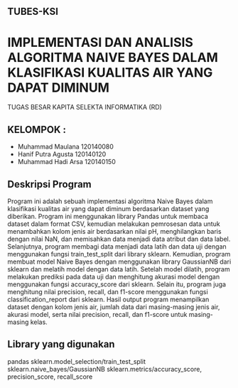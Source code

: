 ## TUBES-KSI
# IMPLEMENTASI DAN ANALISIS ALGORITMA NAIVE BAYES DALAM KLASIFIKASI KUALITAS AIR YANG DAPAT DIMINUM

TUGAS BESAR
KAPITA SELEKTA INFORMATIKA (RD)

## KELOMPOK :
- Muhammad Maulana			120140080
- Hanif Putra Agusta		120140120
- Muhammad Hadi Arsa		120140150

## Deskripsi Program
Program ini adalah sebuah implementasi algoritma Naive Bayes dalam klasifikasi kualitas air yang dapat diminum berdasarkan dataset yang diberikan. Program ini menggunakan library Pandas untuk membaca dataset dalam format CSV, kemudian melakukan pemrosesan data untuk menambahkan kolom jenis air berdasarkan nilai pH, menghilangkan baris dengan nilai NaN, dan memisahkan data menjadi data atribut dan data label.
Selanjutnya, program membagi data menjadi data latih dan data uji dengan menggunakan fungsi train_test_split dari library sklearn. Kemudian, program membuat model Naive Bayes dengan menggunakan library GaussianNB dari sklearn dan melatih model dengan data latih.
Setelah model dilatih, program melakukan prediksi pada data uji dan menghitung akurasi model dengan menggunakan fungsi accuracy_score dari sklearn. Selain itu, program juga menghitung nilai precision, recall, dan f1-score menggunakan fungsi classification_report dari sklearn.
Hasil output program menampilkan dataset dengan kolom jenis air, jumlah data dari masing-masing jenis air, akurasi model, serta nilai precision, recall, dan f1-score untuk masing-masing kelas.

## Library yang digunakan
pandas
sklearn.model_selection/train_test_split
sklearn.naive_bayes/GaussianNB
sklearn.metrics/accuracy_score, precision_score, recall_score







